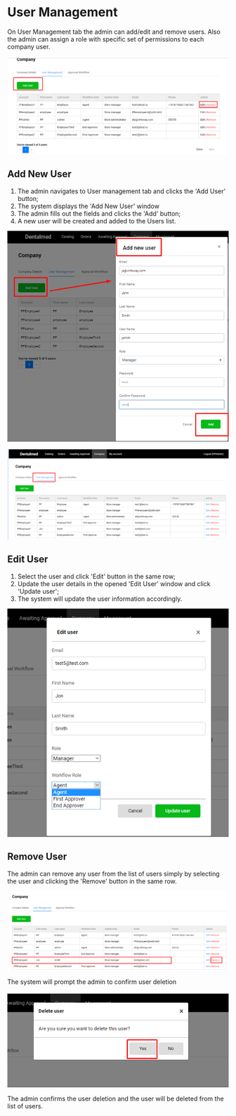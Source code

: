 # User Management 

On User Management tab the admin can add/edit and remove users. Also the admin can assign a role with specific set of permissions to each company user.

![User management](media/screen-user-management.png)

## Add New User

1. The admin navigates to User management tab and clicks the 'Add User' button;
1. The system displays the 'Add New User' window 
1. The admin fills out the fields and clicks the 'Add' button;
1. A new user will be created and added to the Users list.

![Add New User](media/screen-add-new-user.png)

![Users List](media/screen-users-list.png)

## Edit User

1. Select the user and click 'Edit' button in the same row;
1. Update the user details in the opened 'Edit User' window and click 'Update user';
1. The system will update the user information accordingly.

![Edit User](media/screen-edit-user.png)

## Remove User

The admin can remove any user from the list of users simply by selecting the user and clicking the 'Remove' button in the same row. 

![Remove user](media/screen-remove-user.png)

The system will prompt the admin to confirm user deletion

![Confirm deletion](media/screen-deletion-confirmation.png)

The admin confirms the user deletion and the user will be deleted from the list of users.


